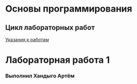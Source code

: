 # Основы программирования
## Цикл лабораторных работ

[Указания к работам](resources/directions.md)

# Лабораторная работа 1

### Выполнил Хандыго Артём